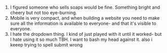1. I figured someone who sells soaps would be fine. Something bright and cheery but not too eye-burning.
2. Mobile is very compact, and when building a website you need to make sure all the information is available to everyone- and that it's visible to everyone.
3. I hate the dropdown thing. I kind of just played with it until it worked- but I hate using it so much TBH. I want to bash my head against it. also i keeep trying to spell submit wrong